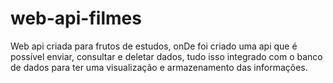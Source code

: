 # web-api-filmes
Web api criada para frutos de estudos, 
onDe foi criado uma api que é possível enviar, consultar e deletar dados, 
tudo isso integrado com o banco de dados para ter uma visualização e armazenamento das informações.
